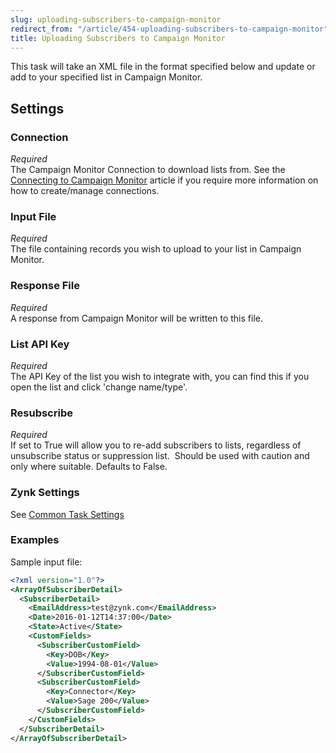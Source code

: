 ```yaml
---
slug: uploading-subscribers-to-campaign-monitor
redirect_from: "/article/454-uploading-subscribers-to-campaign-monitor"
title: Uploading Subscribers to Campaign Monitor
---
```

This task will take an XML file in the format specified below and update or add to your specified list in Campaign Monitor.

## Settings
### Connection
_Required_  
The Campaign Monitor Connection to download lists from.  See the [Connecting to Campaign Monitor](connecting-to-campaign-monitor) article if you require more information on how to create/manage connections.

### Input File
_Required_  
The file containing records you wish to upload to your list in Campaign Monitor.

### Response File
_Required_  
A response from Campaign Monitor will be written to this file.

### List API Key
_Required_  
The API Key of the list you wish to integrate with, you can find this if you open the list and click 'change name/type'.

### Resubscribe
_Required_  
If set to True will allow you to re-add subscribers to lists, regardless of unsubscribe status or suppression list.  Should be used with caution and only where suitable.  Defaults to False.

### Zynk Settings
See [Common Task Settings](common-task-settings)

### Examples
Sample input file:

```xml
<?xml version="1.0"?>
<ArrayOfSubscriberDetail>
  <SubscriberDetail>
    <EmailAddress>test@zynk.com</EmailAddress>
    <Date>2016-01-12T14:37:00</Date>
    <State>Active</State>
    <CustomFields>
      <SubscriberCustomField>
        <Key>DOB</Key>
        <Value>1994-08-01</Value>
      </SubscriberCustomField>
      <SubscriberCustomField>
        <Key>Connector</Key>
        <Value>Sage 200</Value>
      </SubscriberCustomField>
    </CustomFields>
  </SubscriberDetail>
</ArrayOfSubscriberDetail>
```